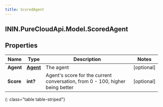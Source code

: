 ```yaml
---
title: ScoredAgent
---
```

## ININ.PureCloudApi.Model.ScoredAgent

## Properties

|Name | Type | Description | Notes|
|------------ | ------------- | ------------- | -------------|
| **Agent** | [**Agent**](Agent.html) | The agent | [optional] |
| **Score** | **int?** | Agent&#39;s score for the current conversation, from 0 - 100, higher being better | [optional] |
{: class="table table-striped"}


